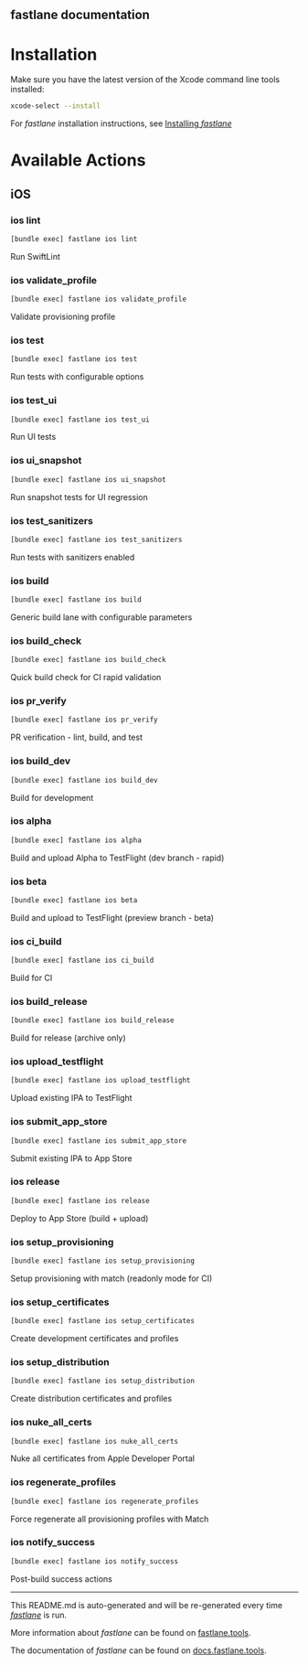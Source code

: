 fastlane documentation
----

# Installation

Make sure you have the latest version of the Xcode command line tools installed:

```sh
xcode-select --install
```

For _fastlane_ installation instructions, see [Installing _fastlane_](https://docs.fastlane.tools/#installing-fastlane)

# Available Actions

## iOS

### ios lint

```sh
[bundle exec] fastlane ios lint
```

Run SwiftLint

### ios validate_profile

```sh
[bundle exec] fastlane ios validate_profile
```

Validate provisioning profile

### ios test

```sh
[bundle exec] fastlane ios test
```

Run tests with configurable options

### ios test_ui

```sh
[bundle exec] fastlane ios test_ui
```

Run UI tests

### ios ui_snapshot

```sh
[bundle exec] fastlane ios ui_snapshot
```

Run snapshot tests for UI regression

### ios test_sanitizers

```sh
[bundle exec] fastlane ios test_sanitizers
```

Run tests with sanitizers enabled

### ios build

```sh
[bundle exec] fastlane ios build
```

Generic build lane with configurable parameters

### ios build_check

```sh
[bundle exec] fastlane ios build_check
```

Quick build check for CI rapid validation

### ios pr_verify

```sh
[bundle exec] fastlane ios pr_verify
```

PR verification - lint, build, and test

### ios build_dev

```sh
[bundle exec] fastlane ios build_dev
```

Build for development

### ios alpha

```sh
[bundle exec] fastlane ios alpha
```

Build and upload Alpha to TestFlight (dev branch - rapid)

### ios beta

```sh
[bundle exec] fastlane ios beta
```

Build and upload to TestFlight (preview branch - beta)

### ios ci_build

```sh
[bundle exec] fastlane ios ci_build
```

Build for CI

### ios build_release

```sh
[bundle exec] fastlane ios build_release
```

Build for release (archive only)

### ios upload_testflight

```sh
[bundle exec] fastlane ios upload_testflight
```

Upload existing IPA to TestFlight

### ios submit_app_store

```sh
[bundle exec] fastlane ios submit_app_store
```

Submit existing IPA to App Store

### ios release

```sh
[bundle exec] fastlane ios release
```

Deploy to App Store (build + upload)

### ios setup_provisioning

```sh
[bundle exec] fastlane ios setup_provisioning
```

Setup provisioning with match (readonly mode for CI)

### ios setup_certificates

```sh
[bundle exec] fastlane ios setup_certificates
```

Create development certificates and profiles

### ios setup_distribution

```sh
[bundle exec] fastlane ios setup_distribution
```

Create distribution certificates and profiles

### ios nuke_all_certs

```sh
[bundle exec] fastlane ios nuke_all_certs
```

Nuke all certificates from Apple Developer Portal

### ios regenerate_profiles

```sh
[bundle exec] fastlane ios regenerate_profiles
```

Force regenerate all provisioning profiles with Match

### ios notify_success

```sh
[bundle exec] fastlane ios notify_success
```

Post-build success actions

----

This README.md is auto-generated and will be re-generated every time [_fastlane_](https://fastlane.tools) is run.

More information about _fastlane_ can be found on [fastlane.tools](https://fastlane.tools).

The documentation of _fastlane_ can be found on [docs.fastlane.tools](https://docs.fastlane.tools).

